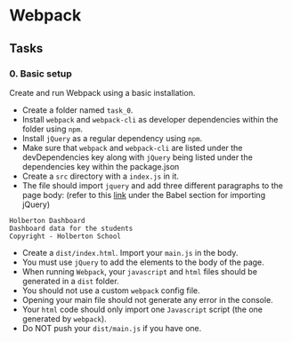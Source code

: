 # Webpack

Tasks
-----

### 0\. Basic setup

Create and run Webpack using a basic installation.

-   Create a folder named `task_0`.
-   Install `webpack` and `webpack-cli` as developer dependencies within the folder using `npm`.
-   Install `jQuery` as a regular dependency using `npm`.
-   Make sure that `webpack` and `webpack-cli` are listed under the devDependencies key along with `jQuery` being listed under the dependencies key within the package.json
-   Create a `src` directory with a `index.js` in it.
-   The file should import `jquery` and add three different paragraphs to the page body: (refer to this [link](https://alx-intranet.hbtn.io/rltoken/rOv-DBm6Vx5OxBKyKp_69Q "link") under the Babel section for importing jQuery)

```
Holberton Dashboard
Dashboard data for the students
Copyright - Holberton School
```

-   Create a `dist/index.html`. Import your `main.js` in the body.
-   You must use `jQuery` to add the elements to the body of the page.
-   When running `Webpack`, your `javascript` and `html` files should be generated in a `dist` folder.
-   You should not use a custom `webpack` config file.
-   Opening your main file should not generate any error in the console.
-   Your `html` code should only import one `Javascript` script (the one generated by `webpack`).
-   Do NOT push your `dist/main.js` if you have one.
